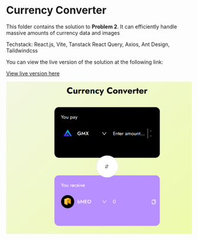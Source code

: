 # Currency Converter

This folder contains the solution to **Problem 2**. It can efficiently handle massive amounts of currency data and images

Techstack: React.js, Vite, Tanstack React Query, Axios, Ant Design, Taildwindcss

You can view the live version of the solution at the following link:

[View live version here](https://problem2-e3igu6wol-ductrans-projects-b754fc48.vercel.app)

[![preview-img](./preview.png)](https://problem2-e3igu6wol-ductrans-projects-b754fc48.vercel.app)

